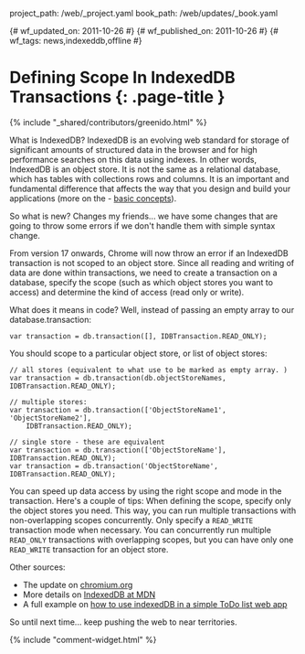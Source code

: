 project_path: /web/_project.yaml
book_path: /web/updates/_book.yaml

{# wf_updated_on: 2011-10-26 #}
{# wf_published_on: 2011-10-26 #}
{# wf_tags: news,indexeddb,offline #}

# Defining Scope In IndexedDB Transactions {: .page-title }

{% include "_shared/contributors/greenido.html" %}


What is IndexedDB?
IndexedDB is an evolving web standard for storage of significant amounts of structured data in the browser and for high performance searches on this data using indexes. In other words, IndexedDB is an object store. It is not the same as a relational database, which has tables with collections rows and columns. It is an important and fundamental difference that affects the way that you design and build your applications (more on the - <a href="https://developer.mozilla.org/en/IndexedDB/Basic_Concepts_Behind_IndexedDB#Database">basic concepts</a>).

So what is new?
Changes my friends... we have some changes that are going to throw some errors if we don't handle them with simple syntax change.

From version 17 onwards, Chrome  will now throw an error if an IndexedDB transaction is not scoped to an object store. Since all reading and writing of data are done within transactions, we need to create a transaction on a database, specify the scope (such as which object stores you want to access) and determine the kind of access (read only or write).

What does it means in code?
Well, instead of passing an empty array to our database.transaction:


    var transaction = db.transaction([], IDBTransaction.READ_ONLY);
    

You should scope to a particular object store, or list of object stores:


    // all stores (equivalent to what use to be marked as empty array. )
    var transaction = db.transaction(db.objectStoreNames, IDBTransaction.READ_ONLY);
    
    // multiple stores:
    var transaction = db.transaction(['ObjectStoreName1', 'ObjectStoreName2'],
        IDBTransaction.READ_ONLY);
    
    // single store - these are equivalent
    var transaction = db.transaction(['ObjectStoreName'], IDBTransaction.READ_ONLY);
    var transaction = db.transaction('ObjectStoreName', IDBTransaction.READ_ONLY);
    

You can speed up data access by using the right scope and mode in the transaction. Here's a couple of tips:
When defining the scope, specify only the object stores you need. This way, you can run multiple transactions with non-overlapping scopes concurrently.
Only specify a `READ_WRITE` transaction mode when necessary. You can concurrently run multiple `READ_ONLY` transactions with overlapping scopes, but you can have only one `READ_WRITE` transaction for an object store.


Other sources:

* The update on <a href="http://goo.gl/LSuLF">chromium.org<a/>
* More details on <a href="https://developer.mozilla.org/en/IndexedDB">IndexedDB at MDN</a>
* A full example on <a href="http://www.html5rocks.com/en/tutorials/indexeddb/todo/">how to use indexedDB in a simple ToDo list web app</a>

So until next time... keep pushing the web to near territories.


{% include "comment-widget.html" %}
